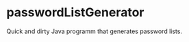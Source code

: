 passwordListGenerator
=====================

Quick and dirty Java programm that generates password lists.
